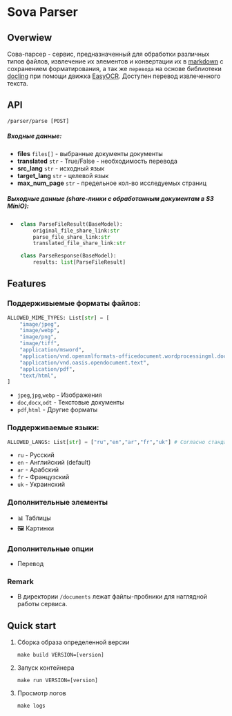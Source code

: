# Sova Parser

## Overwiew
Сова-парсер - сервис, предназначенный для обработки различных типов файлов, извлечение их элементов и конвертации их в [markdown](https://en.wikipedia.org/wiki/Markdown) с сохранением форматирования, а так же `перевода` на основе библиотеки [docling](https://github.com/docling-project/docling) при помощи движка [EasyOCR](https://www.jaided.ai/easyocr/documentation). Доступен перевод извлеченного текста.    

## API 
`/parser/parse [POST]`
##### Входные данные: 
 - **files** `files[]` - выбранные документы документы
 - **translated** `str` - True/False - необходимость перевода
 - **src_lang** `str` - исходный язык
 - **target_lang** `str` - целевой язык
 - **max_num_page** `str` - предельное кол-во исследуемых страниц
##### Выходные данные (share-линки с обработанным документам в S3 MiniO):
 - ```python
    class ParseFileResult(BaseModel):
        original_file_share_link:str 
        parse_file_share_link:str
        translated_file_share_link:str

    class ParseResponse(BaseModel):
        results: list[ParseFileResult]
    ```

## Features 
### Поддерживыемые форматы файлов:
```python
ALLOWED_MIME_TYPES: List[str] = [
    "image/jpeg",
    "image/webp",
    "image/png",
    "image/tiff",
    "application/msword",
    "application/vnd.openxmlformats-officedocument.wordprocessingml.document",
    "application/vnd.oasis.opendocument.text",
    "application/pdf",
    "text/html",
]
```
 - `jpeg`,`jpg`,`webp` - Изображения
 - `doc`,`docx`,`odt` - Текстовые документы
 - `pdf`,`html` - Другие форматы


### Поддерживаемые языки:
```python 
ALLOWED_LANGS: List[str] = ["ru","en","ar","fr","uk"] # Согласно стандарту iso-639
```
 - `ru` - Русский
 - `en` - Английский (default)
 - `ar` - Арабский
 - `fr` - Французский
 - `uk` - Украинский
  
### Дополнительные элементы
- 📊 Таблицы
- 🖼️ Картинки

### Дополнительные опции
- Перевод


### Remark
 - В директории `/documents` лежат файлы-пробники для наглядной работы сервиса.


## Quick start

1.  Сборка образа определенной версии
    ```shell
    make build VERSION=[version]
    ```

2) Запуск контейнера  
    ```shell
    make run VERSION=[version]
    ```

3) Просмотр логов

    ```shell
    make logs
    ```